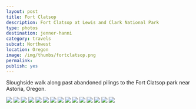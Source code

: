 ```yaml
---
layout: post
title: Fort Clatsop
description: Fort Clatsop at Lewis and Clark National Park
type: photos
destination: jenner-hanni
category: travels
subcat: Northwest
location: Oregon
image: /img/thumbs/fortclatsop.png
permalink: 
publish: yes
---
```


Sloughside walk along past abandoned pilings to the Fort Clatsop park near Astoria, Oregon. 

<img src="https://jenner.smugmug.com/Fort-Clatsop/i-PLrtCMv/0/L/DSCF2346-L.jpg">

<img src="https://jenner.smugmug.com/Fort-Clatsop/i-3jdGc3S/0/L/DSCF2347-L.jpg">

<img src="https://jenner.smugmug.com/Fort-Clatsop/i-QZvX9nS/0/L/DSCF2367-L.jpg">

<img src="https://jenner.smugmug.com/Fort-Clatsop/i-H7RPRfg/0/L/DSCF2344-L.jpg">

<img src="https://jenner.smugmug.com/Fort-Clatsop/i-Lhcp5XZ/0/L/DSCF2360-L.jpg">

<img src="https://jenner.smugmug.com/Fort-Clatsop/i-pVsG22B/0/L/DSCF2370-L.jpg">

<img src="https://jenner.smugmug.com/Fort-Clatsop/i-z29f858/0/L/DSCF2371-L.jpg">

<img src="https://jenner.smugmug.com/Fort-Clatsop/i-F2Xz5Fd/0/L/DSCF2377-L.jpg">

<img src="https://jenner.smugmug.com/Fort-Clatsop/i-W6kvrmM/0/L/DSCF2378-L.jpg">

<img src="https://jenner.smugmug.com/Fort-Clatsop/i-Hw8pCkW/0/L/DSCF2396-L.jpg">

<img src="https://jenner.smugmug.com/Fort-Clatsop/i-jLg7cMG/0/L/DSCF2398-L.jpg">

<img src="https://jenner.smugmug.com/Fort-Clatsop/i-TKb92GX/0/L/DSCF2382-L.jpg">

<img src="https://jenner.smugmug.com/Fort-Clatsop/i-ZKnzRTG/0/L/DSCF2388-L.jpg">

<img src="https://jenner.smugmug.com/Fort-Clatsop/i-DhCXTkW/0/L/DSCF2391-L.jpg">

<img src="https://jenner.smugmug.com/Fort-Clatsop/i-X282WF3/0/L/DSCF2403-L.jpg">
